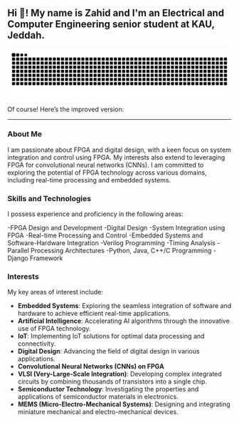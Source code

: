 <h2 align="left">Hi 👋! My name is Zahid and I'm an Electrical and Computer Engineering senior student at KAU, Jeddah.</h2>

<picture>
  <source media="(prefers-color-scheme: dark)" srcset="https://raw.githubusercontent.com/zahidaof/zahidaof/output/github-snake-dark.svg" />
  <source media="(prefers-color-scheme: light)" srcset="https://raw.githubusercontent.com/zahidaof/zahidaof/output/github-snake.svg" />
  <img alt="github-snake" src="https://raw.githubusercontent.com/zahidaof/zahidaof/output/github-snake.svg" />
</picture>

Of course! Here’s the improved version:

---

### About Me

I am passionate about FPGA and digital design, with a keen focus on system integration and control using FPGA. My interests also extend to leveraging FPGA for convolutional neural networks (CNNs). I am committed to exploring the potential of FPGA technology across various domains, including real-time processing and embedded systems.

### Skills and Technologies

I possess experience and proficiency in the following areas:

-FPGA Design and Development
-Digital Design
-System Integration using FPGA
-Real-time Processing and Control
-Embedded Systems and Software-Hardware Integration
-Verilog Programming
-Timing Analysis
-Parallel Processing Architectures
-Python, Java, C++/C Programming
-Django Framework

### Interests

My key areas of interest include:

- **Embedded Systems**: Exploring the seamless integration of software and hardware to achieve efficient real-time applications.
- **Artificial Intelligence**: Accelerating AI algorithms through the innovative use of FPGA technology.
- **IoT**: Implementing IoT solutions for optimal data processing and connectivity.
- **Digital Design**: Advancing the field of digital design in various applications.
- **Convolutional Neural Networks (CNNs) on FPGA**
- **VLSI (Very-Large-Scale Integration)**: Developing complex integrated circuits by combining thousands of transistors into a single chip.
- **Semiconductor Technology**: Investigating the properties and applications of semiconductor materials in electronics.
- **MEMS (Micro-Electro-Mechanical Systems)**: Designing and integrating miniature mechanical and electro-mechanical devices.













